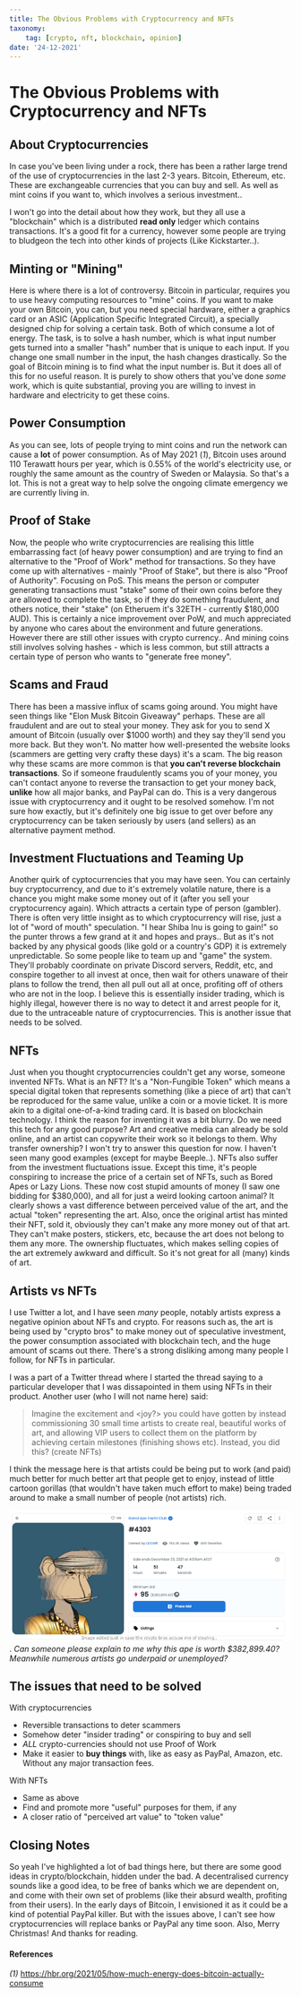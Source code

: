 ```yaml
---
title: The Obvious Problems with Cryptocurrency and NFTs
taxonomy:
	tag: [crypto, nft, blockchain, opinion]
date: '24-12-2021'
---
```


# The Obvious Problems with Cryptocurrency and NFTs
## About Cryptocurrencies

In case you've been living under a rock, there has been a rather large trend of the use of cryptocurrencies in the last 2-3 years. Bitcoin, Ethereum, etc. These are exchangeable currencies that you can buy and sell. As well as mint coins if you want to, which involves a serious investment..

I won't go into the detail about how they work, but they all use a "blockchain" which is a distributed **read only** ledger which contains transactions.  It's a good fit for a currency, however some people are trying to bludgeon the tech into other kinds of projects (Like Kickstarter..).

## Minting or "Mining"

Here is where there is a lot of controversy. Bitcoin in particular, requires you to use heavy computing resources to "mine" coins. If you want to make your own Bitcoin, you can, but you need special hardware, either a graphics card or an ASIC (Application Specific Integrated Circuit), a specially designed chip for solving a certain task. Both of which consume a lot of energy. The task, is to solve a hash number, which is what input number gets turned into a smaller "hash" number that is unique to each input. If you change one small number in the input, the hash changes drastically. So the goal of Bitcoin mining is to find what the input number is. But it does all of this for no useful reason. It is purely to show others that you've done *some* work, which is quite substantial, proving you are willing to invest in hardware and electricity to get these coins.

## Power Consumption

As you can see, lots of people trying to mint coins and run the network can cause a **lot** of power consumption. As of May 2021 (*1*), Bitcoin uses around 110 Terawatt hours per year, which is 0.55% of the world's electricity use, or roughly the same amount as the country of Sweden or Malaysia. So that's a lot. This is not a great way to help solve the ongoing climate emergency we are currently living in.

## Proof of Stake

Now, the people who write cryptocurrencies are realising this little embarrassing fact (of heavy power consumption) and are trying to find an alternative to the "Proof of Work" method for transactions. So they have come up with alternatives - mainly "Proof of Stake", but there is also "Proof of Authority". Focusing on PoS. This means the person or computer generating transactions must "stake" some of their own coins before they are allowed to complete the task, so if they do something fraudulent, and others notice, their "stake" (on Etheruem it's 32ETH - currently $180,000 AUD). This is certainly a nice improvement over PoW, and much appreciated by anyone who cares about the environment and future generations. However there are still other issues with crypto currency.. And mining coins still involves solving hashes -  which is less common, but still attracts a certain type of person who wants to "generate free money".

## Scams and Fraud

There has been a massive influx of scams going around. You might have seen things like "Elon Musk Bitcoin Giveaway" perhaps. These are all fraudulent and are out to steal your money. They ask for you to send X amount of Bitcoin (usually over $1000 worth) and they say they'll send you more back. But they won't. No matter how well-presented the website looks (scammers are getting very crafty these days) it's a scam. The big reason why these scams are more common is that **you can't reverse blockchain transactions**. So if someone fraudulently scams you of your money, you can't contact anyone to reverse the transaction to get your money back, **unlike** how all major banks, and PayPal can do. This is a very dangerous issue with cryptocurrency and it ought to be resolved somehow. I'm not sure how exactly, but it's definitely one big issue to get over before any cryptocurrency can be taken seriously by users (and sellers) as an alternative payment method.

## Investment Fluctuations and Teaming Up

Another quirk of cyptocurrencies that you may have seen. You can certainly buy cryptocurrency, and due to it's extremely volatile nature, there is a chance you might make some money out of it (after you sell your cryptocurrency again). Which attracts a certain type of person (gambler). There is often very little insight as to which cryptocurrency will rise, just a lot of "word of mouth" speculation. "I hear Shiba Inu is going to gain!" so the punter throws a few grand at it and hopes and prays.. But as it's not backed by any physical goods (like gold or a country's GDP) it is extremely unpredictable. So some people like to team up and "game" the system. They'll probably coordinate on private Discord servers, Reddit, etc, and conspire together to all invest at once, then wait for others unaware of their plans to follow the trend, then all pull out all at once, profiting off of others who are not in the loop. I believe this is essentially insider trading, which is highly illegal, however there is no way to detect it and arrest people for it, due to the untraceable nature of cryptocurrencies.  This is another issue that needs to be solved.

## NFTs

Just when you thought cryptocurrencies couldn't get any worse, someone invented NFTs. What is an NFT? It's a "Non-Fungible Token" which means a special digital token that represents something (like a piece of art) that can't be reproduced for the same value, unlike a coin or a movie ticket. It is more akin to a digital one-of-a-kind trading card. It is based on blockchain technology. I think the reason for inventing it was a bit blurry. Do we need this tech for any good purpose? Art and creative media can already be sold online, and an artist can copywrite their work so it belongs to them. Why transfer ownership? I won't try to answer this question for now. I haven't seen many good examples (except for maybe Beeple..). NFTs also suffer from the investment fluctuations issue. Except this time, it's people conspiring to increase the price of a certain set of NFTs, such as Bored Apes or Lazy Lions. These now cost stupid amounts of money (I saw one bidding for $380,000), and all for just a weird looking cartoon animal? It clearly shows a vast difference between perceived value of the art, and the actual "token" representing the art. Also, once the original artist has minted their NFT, sold it, obviously they can't make any more money out of that art. They can't make posters, stickers, etc, because the art does not belong to them any more. The ownership fluctuates, which makes selling copies of the art extremely awkward and difficult. So it's not great for all (many) kinds of art.
## Artists vs NFTs

I use Twitter a lot, and I have seen *many* people, notably artists express a negative opinion about NFTs and crypto. For reasons such as, the art is being used by "crypto bros" to make money out of speculative investment, the power consumption associated with blockchain tech, and the huge amount of scams out there. There's a strong disliking among many people I follow, for NFTs in particular. 

I was a part of a Twitter thread where I started the thread saying to a particular developer that I was dissapointed in them using NFTs in their product. Another user (who I will not name here) said: 

> Imagine the excitement and <joy?> you could have gotten by instead commissioning 30 small time artists to create real, beautiful works of art, and allowing VIP users to collect them on the platform by achieving certain milestones (finishing shows etc). Instead, you did this? (create NFTs)

I think the message here is that artists could be being put to work (and paid) much better for much better art that people get to enjoy, instead of little cartoon gorillas (that wouldn't have taken much effort to make) being traded around to make a small number of people (not artists) rich. 

![](expensive_nft.png). 
*Can someone please explain to me why this ape is worth $382,899.40? Meanwhile numerous artists go underpaid or unemployed?* 

## The issues that need to be solved

With cryptocurrencies

* Reversible transactions to deter scammers
* Somehow deter "insider trading" or conspiring to buy and sell
* *ALL* crypto-currencies should not use Proof of Work
* Make it easier to **buy things** with, like as easy as PayPal, Amazon, etc. Without any major transaction fees.

With NFTs

* Same as above
* Find and promote more "useful" purposes for them, if any
* A closer ratio of "perceived art value" to "token value"

## Closing Notes

So yeah I've highlighted a lot of bad things here, but there are some good ideas in crypto/blockchain, hidden under the bad. A decentralised currency sounds like a good idea, to be free of banks which we are dependent on, and come with their own set of problems (like their absurd wealth, profiting from their users). In the early days of Bitcoin, I envisioned it as it could be a kind of potential PayPal killer. But with the issues above, I can't see how cryptocurrencies will replace banks or PayPal any time soon. Also, Merry Christmas! And thanks for reading.

#### References 

*(1)* https://hbr.org/2021/05/how-much-energy-does-bitcoin-actually-consume


